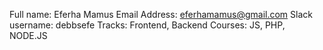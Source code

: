 Full name: Eferha Mamus
Email Address: eferhamamus@gmail.com
Slack username: debbsefe
Tracks: Frontend, Backend
Courses: JS, PHP, NODE.JS